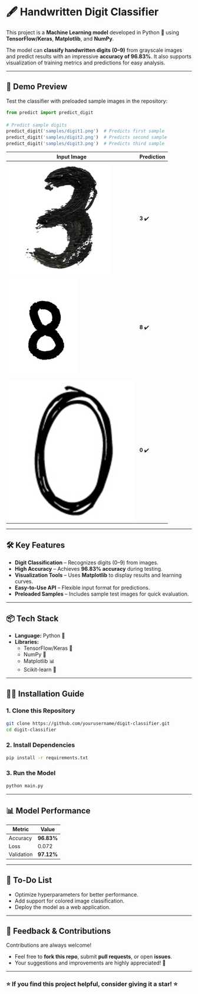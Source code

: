 # 🖋️ **Handwritten Digit Classifier**  
This project is a **Machine Learning model** developed in Python 🐍 using **TensorFlow/Keras**, **Matplotlib**, and **NumPy**.  

The model can **classify handwritten digits (0–9)** from grayscale images and predict results with an impressive **accuracy of 96.83%**. It also supports visualization of training metrics and predictions for easy analysis.  

---

## 📸 **Demo Preview**  

Test the classifier with preloaded sample images in the repository:  

```python
from predict import predict_digit

# Predict sample digits
predict_digit('samples/digit1.png')  # Predicts first sample
predict_digit('samples/digit2.png')  # Predicts second sample
predict_digit('samples/digit3.png')  # Predicts third sample
```

| Input Image                        | Prediction |
|------------------------------------|-----------|
| ![digit1](samples/digit1.png)      | **3** ✔️ |
| ![digit2](samples/digit2.png)      | **8** ✔️ |
| ![digit3](samples/digit3.png)      | **0** ✔️ |

---

## 🛠️ **Key Features**  

- **Digit Classification** – Recognizes digits (0–9) from images.  
- **High Accuracy** – Achieves **96.83% accuracy** during testing.  
- **Visualization Tools** – Uses **Matplotlib** to display results and learning curves.  
- **Easy-to-Use API** – Flexible input format for predictions.  
- **Preloaded Samples** – Includes sample test images for quick evaluation.  

---

## 📦 **Tech Stack**  

- **Language:** Python 🐍  
- **Libraries:**  
  - TensorFlow/Keras 🤖  
  - NumPy 📏  
  - Matplotlib 📊  
  - Scikit-learn 🧪  

---

## 🧑‍💻 **Installation Guide**  

### 1. **Clone this Repository**  

```bash
git clone https://github.com/yourusername/digit-classifier.git
cd digit-classifier
```

### 2. **Install Dependencies**  

```bash
pip install -r requirements.txt
```

### 3. **Run the Model**  

```bash
python main.py
```
---

## 📊 **Model Performance**

| Metric       | Value     |
|--------------|-----------|
| Accuracy     | **96.83%** |
| Loss         | 0.072      |
| Validation   | **97.12%** |

---

## 🎯 **To-Do List**

- Optimize hyperparameters for better performance.
- Add support for colored image classification.
- Deploy the model as a web application.

---

## 💬 **Feedback & Contributions**

Contributions are always welcome!

- Feel free to **fork this repo**, submit **pull requests**, or open **issues**.
- Your suggestions and improvements are highly appreciated! 🙌

---

### ⭐ **If you find this project helpful, consider giving it a star!** ⭐
